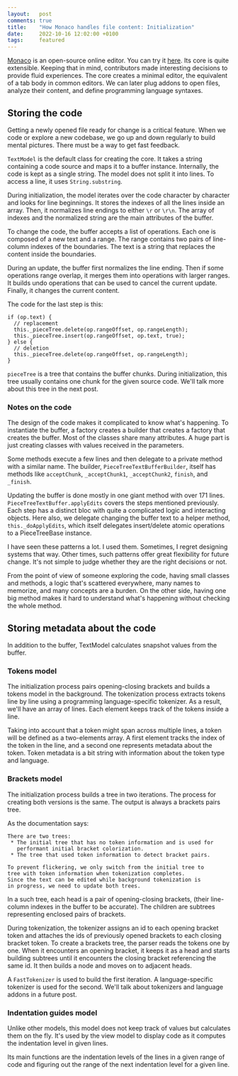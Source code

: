 ```yaml
---
layout:   post
comments: true
title:    "How Monaco handles file content: Initialization"
date:     2022-10-16 12:02:00 +0100
tags:     featured
---
```


[Monaco](https://github.com/microsoft/monaco-editor) is an open-source online editor.
You can try it [here](https://microsoft.github.io/monaco-editor/).
Its core is quite extensible.
Keeping that in mind, contributors made interesting decisions to provide fluid experiences.
The core creates a minimal editor,
the equivalent of a tab body in common editors.
We can later plug addons to open files, analyze their content,
and define programming language syntaxes.

## Storing the code

Getting a newly opened file ready for change is a critical feature.
When we code or explore a new codebase, we go up and down regularly to build mental pictures.
There must be a way to get fast feedback.

`TextModel` is the default class for creating the core.
It takes a string containing a code source and maps it to a buffer instance.
Internally, the code is kept as a single string.
The model does not split it into lines.
To access a line, it uses `String.substring`.

During initialization, the model iterates over the code character by character
and looks for line beginnings. It stores the indexes of all the lines inside an array.
Then, it normalizes line endings to either `\r` or `\r\n`.
The array of indexes and the normalized string are the main attributes of the buffer.

To change the code, the buffer accepts a list of operations.
Each one is composed of a new text and a range.
The range contains two pairs of line-column indexes of the boundaries.
The text is a string that replaces the content inside the boundaries.

During an update, the buffer first normalizes the line ending.
Then if some operations range overlap, it merges them into operations with larger ranges.
It builds undo operations that can be used to cancel the current update.
Finally, it changes the current content.

The code for the last step is this:
```
if (op.text) {
  // replacement
  this._pieceTree.delete(op.rangeOffset, op.rangeLength);
  this._pieceTree.insert(op.rangeOffset, op.text, true);
} else {
  // deletion
  this._pieceTree.delete(op.rangeOffset, op.rangeLength);
}
```

`pieceTree` is a tree that contains the buffer chunks.
During initialization, this tree usually contains one chunk for the given source code.
We'll talk more about this tree in the next post.

### Notes on the code

The design of the code makes it complicated to know what's happening.
To instantiate the buffer, a factory creates a builder that creates a factory that creates the buffer.
Most of the classes share many attributes.
A huge part is just creating classes with values received in the parameters.

Some methods execute a few lines and then delegate to a private method with a similar name.
The builder, `PieceTreeTextBufferBuilder`, itself has methods like `acceptChunk`, `_acceptChunk1`,
`_acceptChunk2`, `finish`, and `_finish`.

Updating the buffer is done mostly in one giant method with over 171 lines.
`PieceTreeTextBuffer.applyEdits` covers the steps mentioned previously.
Each step has a distinct bloc with quite a complicated logic and interacting objects.
Here also, we delegate changing the buffer text to a helper method, `this._doApplyEdits`, which itself
delegates insert/delete atomic operations to a PieceTreeBase instance.

I have seen these patterns a lot. I used them. Sometimes, I regret designing systems that way.
Other times, such patterns offer great flexibility for future change.
It's not simple to judge whether they are the right decisions or not.

From the point of view of someone exploring the code, having small classes and methods,
a logic that's scattered everywhere, many names to memorize, and many concepts
are a burden.
On the other side, having one big method makes it hard to understand what's happening without checking
the whole method.

## Storing metadata about the code

In addition to the buffer, TextModel calculates snapshot values from the buffer.

### Tokens model

The initialization process pairs opening-closing brackets
and builds a tokens model in the background.
The tokenization process extracts tokens line by line using
a programming language-specific tokenizer.
As a result, we'll have an array of lines.
Each element keeps track of the tokens inside a line.

Taking into account that a token might span across multiple lines,
a token will be defined as a two-elements array.
A first element tracks the index of the token in the line,
and a second one represents metadata about the token.
Token metadata is a bit string with information about the token type and language.

### Brackets model

The initialization process builds a tree in two iterations.
The process for creating both versions is the same.
The output is always a brackets pairs tree.

As the documentation says:
```
There are two trees:
 * The initial tree that has no token information and is used for
   performant initial bracket colorization.
 * The tree that used token information to detect bracket pairs.

To prevent flickering, we only switch from the initial tree to
tree with token information when tokenization completes.
Since the text can be edited while background tokenization is
in progress, we need to update both trees.
```

In a such tree, each head is a pair of opening-closing brackets,
(their line-column indexes in the buffer to be accurate).
The children are subtrees representing enclosed pairs of brackets.

During tokenization, the tokenizer assigns an id to each opening bracket token and attaches
the ids of previously opened brackets to each closing bracket token.
To create a brackets tree, the parser reads the tokens one by one.
When it encounters an opening bracket,
it keeps it as a head and starts building subtrees until it encounters
the closing bracket referencing the same id.
It then builds a node and moves on to adjacent heads.

A `FastTokenizer` is used to build the first iteration.
A language-specific tokenizer is used for the second.
We'll talk about tokenizers and language addons in a future post.

### Indentation guides model

Unlike other models, this model does not keep track of values
but calculates them on the fly.
It's used by the view model to display code
as it computes the indentation level in given lines.

Its main functions are the indentation levels of the lines in a given
range of code and figuring out the range of the next indentation level for
a given line.
